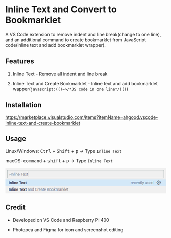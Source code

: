 # Inline Text and Convert to Bookmarklet

A VS Code extension to remove indent and line break(change to one line), and an additional command to create bookmarklet from JavaScript code(inline text and add bookmarklet wrapper).

## Features

1. Inline Text - Remove all indent and line break

2. Inline Text and Create Bookmarklet - Inline text and add bookmarklet wapper(`javascript:(()=>/*JS code in one line*/)()`)

## Installation

https://marketplace.visualstudio.com/items?itemName=ahgood.vscode-inline-text-and-create-bookmarklet

## Usage

Linux/Windows: <kbd>Ctrl</kbd> + <kbd>Shift</kbd> + <kbd>p</kbd> -> Type `Inline Text`

macOS: <kbd>command</kbd> + <kbd>shift</kbd> + <kbd>p</kbd> -> Type `Inline Text`

![Screenshot](https://github.com/ahgood/vscode-inline-text/blob/main/inline-text-and-create-bookmarklet.png?raw=true)

## Credit

* Developed on VS Code and Raspberry Pi 400

* Photopea and Figma for icon and screenshot editing
